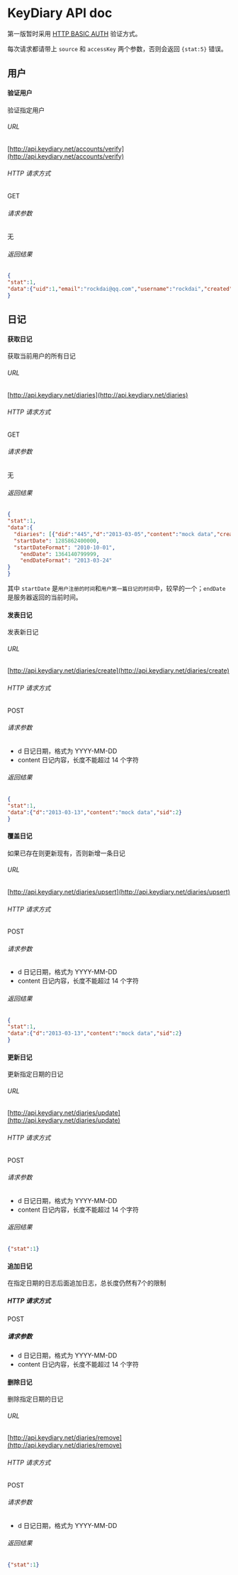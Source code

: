 KeyDiary API doc
=============

第一版暂时采用 [HTTP BASIC AUTH](http://zh.wikipedia.org/zh-cn/HTTP%E5%9F%BA%E6%9C%AC%E8%AE%A4%E8%AF%81) 验证方式。

每次请求都请带上 `source` 和 `accessKey` 两个参数，否则会返回 `{stat:5}` 错误。

## 用户

#### 验证用户

验证指定用户

###### URL

[http://api.keydiary.net/accounts/verify](http://api.keydiary.net/accounts/verify)

###### HTTP 请求方式

GET

###### 请求参数

无

###### 返回结果

```json
{
"stat":1,
"data":{"uid":1,"email":"rockdai@qq.com","username":"rockdai","created":"2013-02-26 20:10:59"}
}
```

## 日记

#### 获取日记

获取当前用户的所有日记

###### URL

[http://api.keydiary.net/diaries](http://api.keydiary.net/diaries)

###### HTTP 请求方式

GET

###### 请求参数

无

###### 返回结果

```json
{
"stat":1,
"data":{
  "diaries": [{"did":"445","d":"2013-03-05","content":"mock data","created": "2013-03-09 23:22:03"},{"did":"446","d":"2013-03-12","content":"mock data","created": "2013-03-09 23:22:10"}],
  "startDate": 1285862400000,
  "startDateFormat": "2010-10-01",
	"endDate": 1364140799999,
	"endDateFormat": "2013-03-24"
}
}
```

其中 `startDate` 是`用户注册的时间`和`用户第一篇日记的时间`中，较早的一个；`endDate` 是服务器返回的当前时间。

#### 发表日记

发表新日记

###### URL

[http://api.keydiary.net/diaries/create](http://api.keydiary.net/diaries/create)

###### HTTP 请求方式

POST

###### 请求参数

* d 日记日期，格式为 YYYY-MM-DD
* content 日记内容，长度不能超过 14 个字符

###### 返回结果

```json
{
"stat":1,
"data":{"d":"2013-03-13","content":"mock data","sid":2}
}
```

#### 覆盖日记

如果已存在则更新现有，否则新增一条日记

###### URL

[http://api.keydiary.net/diaries/upsert](http://api.keydiary.net/diaries/upsert)

###### HTTP 请求方式

POST

###### 请求参数

* d 日记日期，格式为 YYYY-MM-DD
* content 日记内容，长度不能超过 14 个字符

###### 返回结果

```json
{
"stat":1,
"data":{"d":"2013-03-13","content":"mock data","sid":2}
}
```

#### 更新日记

更新指定日期的日记

###### URL

[http://api.keydiary.net/diaries/update](http://api.keydiary.net/diaries/update)

###### HTTP 请求方式

POST

###### 请求参数

* d 日记日期，格式为 YYYY-MM-DD
* content 日记内容，长度不能超过 14 个字符

###### 返回结果

```json
{"stat":1}
```

#### 追加日记   

在指定日期的日志后面追加日志，总长度仍然有7个的限制  

##### HTTP 请求方式  

POST

##### 请求参数  

* d 日记日期，格式为 YYYY-MM-DD
* content 日记内容，长度不能超过 14 个字符

#### 删除日记

删除指定日期的日记

###### URL

[http://api.keydiary.net/diaries/remove](http://api.keydiary.net/diaries/remove)

###### HTTP 请求方式

POST

###### 请求参数

* d 日记日期，格式为 YYYY-MM-DD

###### 返回结果

```json
{"stat":1}
```
